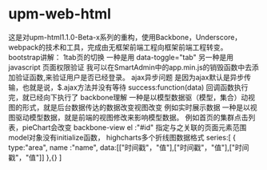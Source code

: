 # upm-web-html
这是对upm-html1.1.0-Beta-x系列的重构，使用Backbone，Underscore，webpack的技术和工具，完成由无框架前端工程向框架前端工程转变。
bootstrap讲解：
1tab页的切换 一种是用 data-toggle="tab"  另一种是用 javascript
页面权限验证
我可以在SmartAdmin中的app.min.js的销毁函数中去添加验证函数,来验证用户是否已经登录。
ajax异步问题
是因为ajax默认是异步传输，也就是说，$.ajax方法并没有等待 success:function(data) 回调函数执行完，就已经向下执行了
backbone理解
一种是以模型数据驱（模型，集合）动视图的形式，就是后台数据传达的数据改变视图改变
例如实时展示数据
一种是以视图驱动模型数据，就是前端的视图修改来影响模型数据。
例如首页的集群点击列表，pieChart会改变
backbone-view
el :"#id" 指定与之关联的页面元素范围
model对象没有initialize函数，
highcharts多个折线图数据格式
series:[
{
  type:"area",
  name :"name",
  data:[["时间戳"，"值"],["时间戳"，"值"],["时间戳"，"值"]]
  },{}
]
